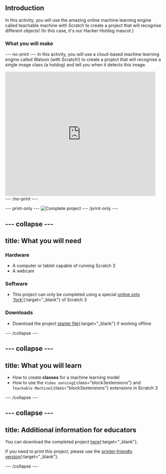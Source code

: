## Introduction

In this activity, you will use the amazing online machine learning engine called teachable machine with Scratch to create a project that will recognise different objects! (In this case, it's our Hacker Hotdog mascot.)

### What you will make

--- no-print ---
In this activity, you will use a cloud-based machine learning engine called Watson (with Scratch!) to create a project that will recognise a single image class (a hotdog) and tell you when it detects this image. 

<div class="scratch-preview">
  <iframe allowtransparency="true" width="485" height="402" src="https://scratch.mit.edu/projects/embed/160619869/?autostart=false" frameborder="0"></iframe>
</div>
--- /no-print ---

--- print-only ---
![Complete project](images/showcase_static.png)
--- /print-only ---

--- collapse ---
---
title: What you will need
---
### Hardware

+ A computer or tablet capable of running Scratch 3
+ A webcam

### Software

+ This project can only be completed using a special [online only 'fork'](http://rpf.io/ml-scratch){:target="_blank"} of Scratch 3 

### Downloads

+ Download the project [starter file](http://rpf.io/p/en/projectName-go){:target="_blank"} if working offline

--- /collapse ---

--- collapse ---
---
title: What you will learn
---

+ How to create **classes** for a machine learning model
+ How to use the `Video sensing`{:class="block3extensions"} and `Teachable Machine`{:class="block3extensions"} extensions in Scratch 3


--- /collapse ---

--- collapse ---
---
title: Additional information for educators
---

You can download the completed project [here](https://rpf.io/p/en/hotdog-not-hotdog-get){:target="_blank"}.

If you need to print this project, please use the [printer-friendly version](https://projects.raspberrypi.org/en/projects/projectName/print){:target="_blank"}.

--- /collapse ---
